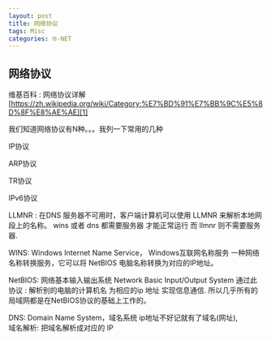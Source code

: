 ```yaml
---
layout: post
title: 网络协议
tags: Misc
categories: 🌐-NET
---
```

## 网络协议
 维基百科 : 网络协议详解
[https://zh.wikipedia.org/wiki/Category:%E7%BD%91%E7%BB%9C%E5%8D%8F%E8%AE%AE][1]

我们知道网络协议有N种。。。我列一下常用的几种

IP协议


ARP协议



TR协议

IPv6协议


LLMNR : 
在DNS 服务器不可用时，客户端计算机可以使用 LLMNR 来解析本地网段上的名称。
wins  或者  dns  都需要服务器 才能正常运行    而 llmnr 则不需要服务器.

WINS: 
Windows Internet Name Service， Windows互联网名称服务
一种网络名称转换服务，它可以将 NetBIOS 电脑名称转换为对应的IP地址。

NetBIOS:
网络基本输入输出系统 Network Basic Input/Output System
通过此协议 : 解析别的电脑的计算机名 为相应的ip 地址 实现信息通信.
所以几乎所有的局域网都是在NetBIOS协议的基础上工作的。

DNS:
Domain Name System，域名系统
ip地址不好记就有了域名(网址),  
域名解析: 把域名解析成对应的 IP

 


























[1]:	https://zh.wikipedia.org/wiki/Category:%E7%BD%91%E7%BB%9C%E5%8D%8F%E8%AE%AE